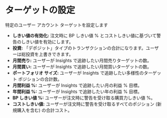 # **ターゲットの設定**

特定のユーザー アカウント ターゲットを設定します

- **しきい値の有効化:** 注文時に BP しきい値 % とコストしきい値に基づいて警告のしきい値を有効にします。
- **投資:** 「デポジット」タイプのトランザクションの合計になります。ユーザーは総投資を上書きできます。
- **月間売り:** ユーザーが Insights で追跡したい月間売りターゲットの数。
- **月間買い:** ユーザーが Insights で追跡したい月間買いターゲットの数。
- **ポートフォリオ サイズ:** ユーザーが Insights で追跡したい多様性のターゲット ポジションの合計数。
- **月間利益 %:** ユーザーが Insights で追跡したい月の利益 % 目標。
- **年間利益 %:** ユーザーが Insights で追跡したい年の利益 % 目標。
- **BP しきい値 %:** ユーザーが注文時に警告を受け取る購買力しきい値 %。
- **コストしきい値:** ユーザーが注文時に警告を受け取るすべてのポジション (新規購入を含む) の合計コスト。


